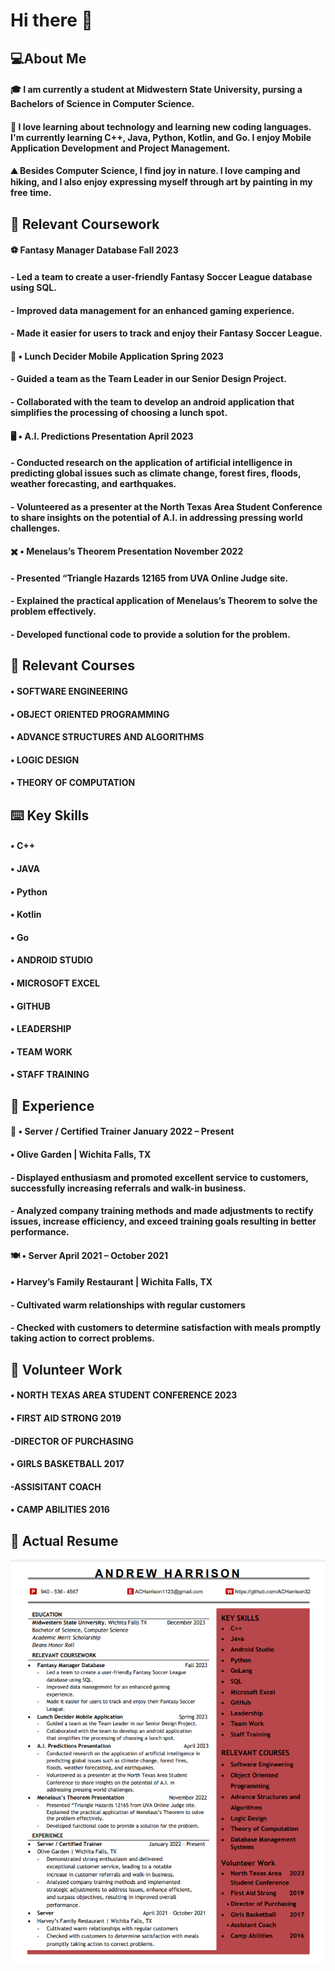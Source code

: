 # Hi there 👋

## :computer:About Me

#### :mortar_board: I am currently a student at Midwestern State University, pursing a Bachelors of Science in Computer Science. 
#### :floppy_disk: I love learning about technology and learning new coding languages. I'm currently learning C++, Java, Python, Kotlin, and Go. I enjoy Mobile Application Development and Project Management.
#### :mountain: Besides Computer Science, I find joy in nature. I love camping and hiking, and I also enjoy expressing myself through art by painting in my free time.

## :closed_book: Relevant Coursework
#### 	:soccer: Fantasy Manager Database         Fall 2023
#### - Led a team to create a user-friendly Fantasy Soccer League database using SQL.
#### - Improved data management for an enhanced gaming experience.
#### - Made it easier for users to track and enjoy their Fantasy Soccer League.
#### :sandwich: • Lunch Decider Mobile Application          Spring 2023
#### - Guided a team as the Team Leader in our Senior Design Project.
#### - Collaborated with the team to develop an android application that simplifies the processing of choosing a lunch spot. 
#### 	:desktop_computer: • A.I. Predictions Presentation          April 2023
#### - Conducted research on the application of artificial intelligence in predicting global issues such as climate change, forest fires, floods, weather forecasting, and earthquakes.
#### - Volunteered as a presenter at the North Texas Area Student Conference to share insights on the potential of A.I. in addressing pressing world challenges. 
#### :heavy_multiplication_x: • Menelaus’s Theorem Presentation          November 2022
#### - Presented “Triangle Hazards 12165 from UVA Online Judge site.
#### - Explained the practical application of Menelaus’s Theorem to solve the problem effectively.
#### - Developed functional code to provide a solution for the problem.

## :notebook: Relevant Courses
#### • SOFTWARE ENGINEERING
#### • OBJECT ORIENTED PROGRAMMING
#### • ADVANCE STRUCTURES AND ALGORITHMS
#### • LOGIC DESIGN
#### • THEORY OF COMPUTATION

## 	:keyboard: Key Skills 
#### • C++
#### • JAVA
#### • Python
#### • Kotlin
#### • Go
#### • ANDROID STUDIO
#### • MICROSOFT EXCEL
#### • GITHUB
#### • LEADERSHIP
#### • TEAM WORK
#### • STAFF TRAINING

## :office: Experience
#### 	:fork_and_knife: • Server / Certified Trainer          January 2022 – Present
#### • Olive Garden | Wichita Falls, TX
#### - Displayed enthusiasm and promoted excellent service to customers, successfully increasing referrals and walk-in business.
#### - Analyzed company training methods and made adjustments to rectify issues, increase efficiency, and exceed training goals resulting in better performance.
#### :plate_with_cutlery: • Server April 2021 – October 2021
#### • Harvey’s Family Restaurant | Wichita Falls, TX
#### - Cultivated warm relationships with regular customers
#### - Checked with customers to determine satisfaction with meals promptly taking action to correct problems.

## :toolbox: Volunteer Work 
#### • NORTH TEXAS AREA STUDENT CONFERENCE           2023
#### • FIRST AID STRONG           2019
####     -DIRECTOR OF PURCHASING
#### • GIRLS BASKETBALL           2017
####     -ASSISITANT COACH
#### • CAMP ABILITIES           2016

## :page_facing_up: Actual Resume
<img src ="https://github.com/ACHarrison32/ACHarrison32/blob/main/Andrew%20Harrison%20Resume.PNG" >
